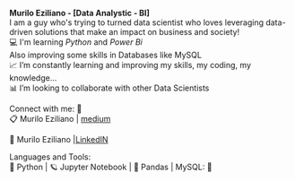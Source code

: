 **Murilo Eziliano - [Data Analystic - BI]**  </br>
I am a guy who's trying to turned data scientist who loves leveraging data-driven solutions that make an impact on business and society! </br>
💻 I'm learning *Python* and *Power Bi* </br>
    Also improving some skills in Databases like MySQL </br>
📈 I’m constantly learning and improving my skills, my coding, my knowledge... </br>
📊 I’m looking to collaborate with other Data Scientists</br>


Connect with me: :loudspeaker: </br>
:clipboard: Murilo Eziliano | [medium](https://medium.com/@murilosez06)

:briefcase: Murilo Eziliano |[LinkedIN](https://www.linkedin.com/in/murilo-eziliano/)


Languages and Tools:</br>
:snake: Python | :ringed_planet: Jupyter Notebook | :panda_face: Pandas | MySQL: 🐬




